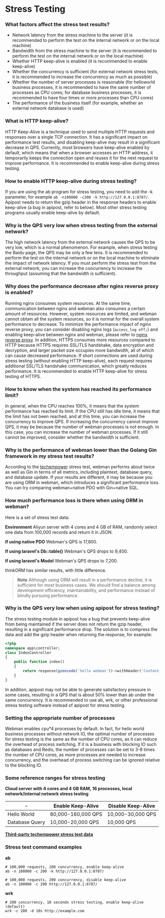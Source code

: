 # Stress Testing

### What factors affect the stress test results?
* Network latency from the stress machine to the server (it is recommended to perform the test on the internal network or on the local machine)
* Bandwidth from the stress machine to the server (it is recommended to perform the test on the internal network or on the local machine)
* Whether HTTP keep-alive is enabled (it is recommended to enable keep-alive)
* Whether the concurrency is sufficient (for external network stress tests, it is recommended to increase the concurrency as much as possible)
* Whether the number of server processes is reasonable (for helloworld business processes, it is recommended to have the same number of processes as CPU cores; for database business processes, it is recommended to have four times or more processes than CPU cores)
* The performance of the business itself (for example, whether an external network database is used)

### What is HTTP keep-alive?
HTTP Keep-Alive is a technique used to send multiple HTTP requests and responses over a single TCP connection. It has a significant impact on performance test results, and disabling keep-alive may result in a significant decrease in QPS.
Currently, most browsers have keep-alive enabled by default, which means that when a browser accesses an HTTP address, it temporarily keeps the connection open and reuses it for the next request to improve performance.
It is recommended to enable keep-alive during stress testing.

### How to enable HTTP keep-alive during stress testing?
If you are using the ab program for stress testing, you need to add the -k parameter, for example `ab -n100000 -c200 -k http://127.0.0.1:8787/`.
Apipost needs to return the gzip header in the response headers to enable keep-alive (a bug in apipost, refer to below).
Most other stress testing programs usually enable keep-alive by default.

### Why is the QPS very low when stress testing from the external network?
The high network latency from the external network causes the QPS to be very low, which is a normal phenomenon. For example, when stress testing the Baidu page, the QPS may be only a few tens.
It is recommended to perform the test on the internal network or on the local machine to eliminate the impact of network latency.
If you must perform the stress test from the external network, you can increase the concurrency to increase the throughput (assuming that the bandwidth is sufficient).

### Why does the performance decrease after nginx reverse proxy is enabled?
Running nginx consumes system resources. At the same time, communication between nginx and webman also consumes a certain amount of resources.
However, system resources are limited, and webman cannot obtain all the system resources, so it is normal for the overall system performance to decrease.
To minimize the performance impact of nginx reverse proxy, you can consider disabling nginx logs (`access_log off;`) and enabling keep-alive between nginx and webman, please refer to [nginx reverse proxy](nginx-proxy.md).
In addition, HTTPS consumes more resources compared to HTTP because HTTPS requires SSL/TLS handshake, data encryption and decryption, and larger packet size occupies more bandwidth, all of which can cause decreased performance.
If short connections are used during stress testing (without enabling HTTP keep-alive), each request requires additional SSL/TLS handshake communication, which greatly reduces performance. It is recommended to enable HTTP keep-alive for stress testing of HTTPS.

### How to know when the system has reached its performance limit?
In general, when the CPU reaches 100%, it means that the system performance has reached its limit. If the CPU still has idle time, it means that the limit has not been reached, and at this time, you can increase the concurrency to improve QPS.
If increasing the concurrency cannot improve QPS, it may be because the number of webman processes is not enough. In this case, you can increase the number of webman processes. If it still cannot be improved, consider whether the bandwidth is sufficient.

### Why is the performance of webman lower than the Golang Gin framework in my stress test results?
According to the [techempower](https://www.techempower.com/benchmarks/#section=data-r21&hw=ph&test=db&l=zijnjz-6bj&a=2&f=1ekg-cbcw-2t4w-27wr68-pc0-iv9slc-0-1ekgw-39g-kxs00-o0zk-5jsetl-2x8doc-2) stress test, webman performs about twice as well as Gin in terms of all metrics, including plaintext, database query, and database update.
If your results are different, it may be because you are using ORM in webman, which introduces a significant performance loss. You can try comparing webman+native PDO with Gin+native SQL.

### How much performance loss is there when using ORM in webman?
Here is a set of stress test data:

**Environment**
Aliyun server with 4 cores and 4 GB of RAM, randomly select one data from 100,000 records and return it in JSON.

**If using native PDO**
Webman's QPS is 17,800.

**If using laravel's Db::table()**
Webman's QPS drops to 9,400.

**If using laravel's Model**
Webman's QPS drops to 7,200.

thinkORM has similar results, with little difference.

> **Note**
> Although using ORM will result in a performance decline, it is sufficient for most business cases. We should find a balance among development efficiency, maintainability, and performance instead of blindly pursuing performance.

### Why is the QPS very low when using apipost for stress testing?
The stress testing module in apipost has a bug that prevents keep-alive from being maintained if the server does not return the gzip header, resulting in a significant performance drop.
The solution is to compress the data and add the gzip header when returning the response, for example:
```php
<?php
namespace app\controller;
class IndexController
{
    public function index()
    {
        return response(gzencode('hello webman'))->withHeader('Content-Encoding', 'gzip');
    }
}
```
In addition, apipost may not be able to generate satisfactory pressure in some cases, resulting in a QPS that is about 50% lower than ab under the same concurrency.
It is recommended to use ab, wrk, or other professional stress testing software instead of apipost for stress testing.

### Setting the appropriate number of processes
Webman enables cpu*4 processes by default. In fact, for hello world business processes without network IO, the optimal number of processes for stress testing is the same as the number of CPU cores, as it can reduce the overhead of process switching.
If it is a business with blocking IO such as databases and Redis, the number of processes can be set to 3-8 times the number of CPU cores, as more processes are needed to increase concurrency, and the overhead of process switching can be ignored relative to the blocking IO.

### Some reference ranges for stress testing

**Cloud server with 4 cores and 4 GB RAM, 16 processes, local network/internal network stress testing**

| - | Enable Keep-Alive | Disable Keep-Alive |
|--|-----|-----|
| Hello World | 80,000-160,000 QPS | 10,000-30,000 QPS |
| Database Query | 10,000-20,000 QPS | 10,000 QPS |

[**Third-party techempower stress test data**](https://www.techempower.com/benchmarks/#section=data-r21&l=zik073-6bj&test=db)

### Stress test command examples

**ab**
```shell
# 100,000 requests, 200 concurrency, enable keep-alive
ab -n 100000 -c 200 -k http://127.0.0.1:8787/

# 100,000 requests, 200 concurrency, disable keep-alive
ab -n 100000 -c 200 http://127.0.0.1:8787/
```

**wrk**
```shell
# 200 concurrency, 10 seconds stress testing, enable keep-alive (default)
wrk -c 200 -d 10s http://example.com
```
